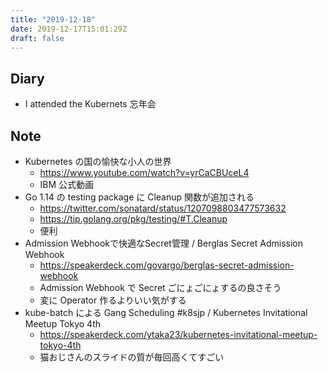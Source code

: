 ```yaml
---
title: "2019-12-18"
date: 2019-12-17T15:01:29Z
draft: false
---
```


## Diary

* I attended the Kubernets 忘年会

## Note

* Kubernetes の国の愉快な小人の世界
  * https://www.youtube.com/watch?v=yrCaCBUceL4
  * IBM 公式動画
* Go 1.14 の testing package に Cleanup 関数が追加される
  * https://twitter.com/sonatard/status/1207098803477573632
  * https://tip.golang.org/pkg/testing/#T.Cleanup
  * 便利
* Admission Webhookで快適なSecret管理 / Berglas Secret Admission Webhook
  * https://speakerdeck.com/govargo/berglas-secret-admission-webhook
  * Admission Webhook で Secret ごにょごにょするの良さそう
  * 変に Operator 作るよりいい気がする
* kube-batch による Gang Scheduling #k8sjp / Kubernetes Invitational Meetup Tokyo 4th
  * https://speakerdeck.com/ytaka23/kubernetes-invitational-meetup-tokyo-4th
  * 猫おじさんのスライドの質が毎回高くてすごい

